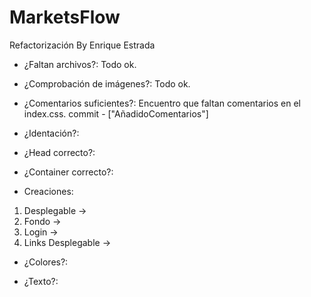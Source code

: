 # MarketsFlow

Refactorización By Enrique Estrada

- ¿Faltan archivos?: Todo ok.

- ¿Comprobación de imágenes?: Todo ok.

- ¿Comentarios suficientes?: Encuentro que faltan comentarios en el index.css.
commit  - ["AñadidoComentarios"]

- ¿Identación?: 

- ¿Head correcto?: 

- ¿Container correcto?:


- Creaciones: 
1. Desplegable ->
2. Fondo ->
3. Login ->
4. Links Desplegable ->

- ¿Colores?: 

- ¿Texto?:





